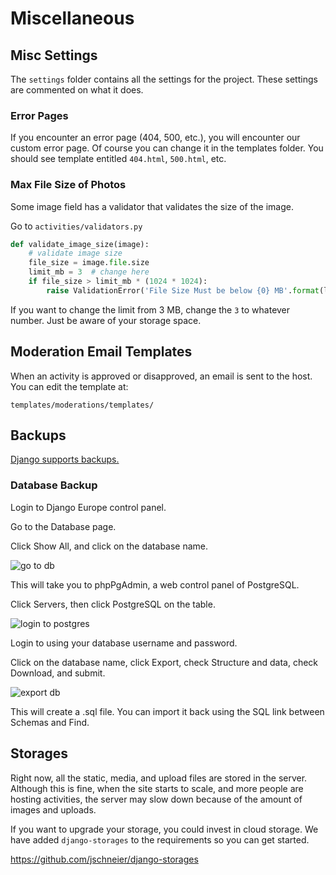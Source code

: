 # Miscellaneous

## Misc Settings

The `settings` folder contains all the settings for the project. These settings are commented on what it does.

### Error Pages

If you encounter an error page (404, 500, etc.), you will encounter our custom error page. Of course you can change it in the templates folder. You should see template entitled `404.html`, `500.html`, etc.

### Max File Size of Photos

Some image field has a validator that validates the size of the image.

Go to `activities/validators.py`

```python
def validate_image_size(image):
    # validate image size
    file_size = image.file.size
    limit_mb = 3  # change here
    if file_size > limit_mb * (1024 * 1024):
        raise ValidationError('File Size Must be below {0} MB'.format(limit_mb))
```

If you want to change the limit from 3 MB, change the `3` to whatever number. Just be aware of your storage space.

## Moderation Email Templates

When an activity is approved or disapproved, an email is sent to the host. You can edit the template at:

`templates/moderations/templates/`

## Backups

[Django supports backups.](https://panel.djangoeurope.com/faq/backup)

### Database Backup

Login to Django Europe control panel.

Go to the Database page.

Click Show All, and click on the database name.

![go to db](https://i.imgur.com/DVFU6eb.png)

This will take you to phpPgAdmin, a web control panel of PostgreSQL.

Click Servers, then click PostgreSQL on the table.

![login to postgres](https://i.imgur.com/ecyVRZO.png)

Login to using your database username and password.

Click on the database name, click Export, check Structure and data, check Download, and submit.

![export db](https://i.imgur.com/CagIFCD.png)

This will create a .sql file. You can import it back using the SQL link between Schemas and Find.

## Storages

Right now, all the static, media, and upload files are stored in the server. Although this is fine, when the site starts to scale, and more people are hosting activities, the server may slow down because of the amount of images and uploads.

If you want to upgrade your storage, you could invest in cloud storage. We have added `django-storages` to the requirements so you can get started.

<https://github.com/jschneier/django-storages>